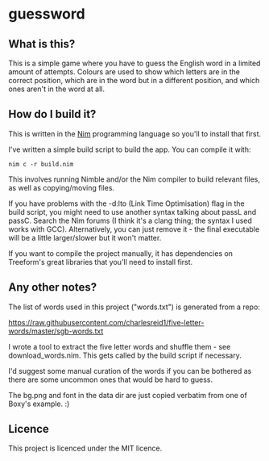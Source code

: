 # guessword

## What is this?
This is a simple game where you have to guess the English word in a
limited amount of attempts.  Colours are used to show which letters
are in the correct position, which are in the word but in a different
position, and which ones aren't in the word at all.

## How do I build it?
This is written in the [Nim](https://nim-lang.org) programming language
so you'll to install that first.

I've written a simple build script to build the app.  You can compile
it with:

    nim c -r build.nim

This involves running Nimble and/or the Nim compiler to build relevant
files, as well as copying/moving files.

If you have problems with the -d:lto (Link Time Optimisation) flag in
the build script, you might need to use another syntax talking about
passL and passC.  Search the Nim forums (I think it's a clang thing;
the syntax I used works with GCC).  Alternatively, you can just remove
it - the final executable will be a little larger/slower but it won't
matter.

If you want to compile the project manually, it has dependencies on
Treeform's great libraries that you'll need to install first.

## Any other notes?
The list of words used in this project ("words.txt") is generated from
a repo:

https://raw.githubusercontent.com/charlesreid1/five-letter-words/master/sgb-words.txt

I wrote a tool to extract the five letter words and shuffle them - see
download_words.nim.  This gets called by the build script if necessary.

I'd suggest some manual curation of the words if you can be bothered as
there are some uncommon ones that would be hard to guess.

The bg.png and font in the data dir are just copied verbatim from one of
Boxy's example. :)

## Licence
This project is licenced under the MIT licence.